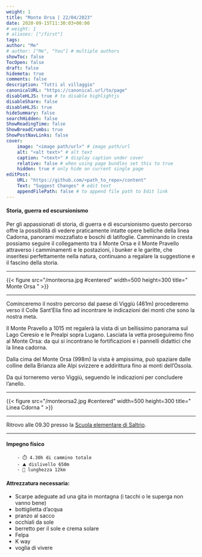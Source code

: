 ```yaml
---
weight: 1
title: "Monte Orsa | 22/04/2023"
date: 2020-09-15T11:30:03+00:00
# weight: 1
# aliases: ["/first"]
tags: 
author: "Me"
# author: ["Me", "You"] # multiple authors
showToc: false
TocOpen: false
draft: false
hidemeta: true
comments: false
description: "Tutti al villaggio"
canonicalURL: "https://canonical.url/to/page"
disableHLJS: true # to disable highlightjs
disableShare: false
disableHLJS: true
hideSummary: false
searchHidden: false
ShowReadingTime: false
ShowBreadCrumbs: true
ShowPostNavLinks: false 
cover:
    image: "<image path/url>" # image path/url
    alt: "<alt text>" # alt text
    caption: "<text>" # display caption under cover
    relative: false # when using page bundles set this to true
    hidden: true # only hide on current single page
editPost:
    URL: "https://github.com/<path_to_repo>/content"
    Text: "Suggest Changes" # edit text
    appendFilePath: false # to append file path to Edit link
---
```




#### Storia, guerra ed escursionismo 

<!--more--> 

Per gli appassionati di storia, di guerra e di escursionismo questo percorso offre la possibilità di vedere praticamente intatte opere belliche della linea Cadorna, panorami mozzafiato e boschi di latifoglie. Camminando in cresta possiamo seguire il collegamento tra il Monte Orsa e il Monte Pravello attraverso i camminamenti e le postazioni, i bunker e le garitte, che inseritesi perfettamente nella natura, continuano a regalare la suggestione e il fascino della storia.

---

{{< figure src="/monteorsa.jpg #centered" width=500 height=300 title=" Monte Orsa " >}}

---
Cominceremo il nostro percorso dal paese di Viggiù (461m) procederemo verso il Colle Sant’Elia fino ad incontrare le indicazioni dei monti che sono la nostra meta.

Il Monte Pravello a 1015 mt regalerà la vista di un bellissimo panorama sul Lago Ceresio e le Prealpi sopra Lugano. Lasciata la vetta proseguiremo fino al Monte Orsa: da qui si incontrano le fortificazioni e i pannelli didattici che la linea cadorna.

Dalla cima del Monte Orsa (998m) la vista è ampissima, può spaziare dalle colline della Brianza alle Alpi svizzere e addirittura fino ai monti dell’Ossola. 

Da qui torneremo verso Viggiù, seguendo le indicazioni per concludere l’anello.

---

{{< figure src="/monteorsa2.jpg #centered" width=500 height=300 title=" Linea Cdorna " >}}

---

Ritrovo alle 09.30 presso la [Scuola elementare di Saltrio](https://goo.gl/maps/H7eFErE1bbNWgvK96). 

--- 
#### Impegno fisico

        - ⏱️ 4.30h di cammino totale
        - ⛰️ dislivello 650m
        - 📏 lunghezza 12km


#### Attrezzatura necessaria:  
- Scarpe adeguate ad una gita in montagna (i tacchi o le superga non vanno bene)
- bottiglietta d’acqua 
- pranzo al sacco 
- occhiali da sole
- berretto per il sole e crema solare
- Felpa 
- K way
- voglia di vivere 